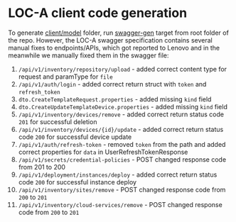 # LOC-A client code generation

To generate [client/model](../pkg/api/loca/) folder, run [swagger-gen](../Makefile) target from root folder of the repo.
However, the LOC-A swagger specification contains several manual fixes to endpoints/APIs, which got reported to Lenovo and
in the meanwhile we manually fixed them in the swagger file:

1. `/api/v1/inventory/repository/upload` - added correct content type for request and paramType for `file`
2. `/api/v1/auth/login` - added correct return struct with `token` and `refresh_token`
3. `dto.CreateTemplateRequest.properties` - added missing `kind` field
4. `dto.CreateUpdateTemplateDevice.properties` - added missing `kind` field
5. `/api/v1/inventory/devices/remove` - added correct return status code `201` for successful deletion
6. `/api/v1/inventory/devices/{id}/update` - added correct return status code `200` for successful device update
7. `/api/v1/auth/refresh-token` - removed `token` from the path and added correct properties for `data` in UserRefreshTokenResponse
8. `/api/v1/secrets/credential-policies` - POST changed response code from 201 to 200
9. `/api/v1/deployment/instances/deploy` - added correct return status code `200` for successful instance deploy
10. `/api/v1/inventory/sites/remove` - POST changed response code from `200` to `201`
11. `/api/v1/inventory/cloud-services/remove` - POST changed response code from `200` to `201`
